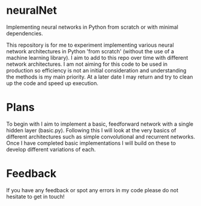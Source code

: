 # neuralNet
Implementing neural networks in Python from scratch or with minimal dependencies.

This repository is for me to experiment implementing various neural network architectures in Python 'from scratch' (without the use of a machine learning library).
I aim to add to this repo over time with different network architectures. I am not aiming for this code to be used in production so efficiency is not an initial consideration and understanding the methods is my main priority. 
At a later date I may return and try to clean up the code and speed up execution.

# Plans
To begin with I aim to implement a basic, feedforward network with a single hidden layer (basic.py). 
Following this I will look at the very basics of different architectures such as simple convolutional and recurrent networks. Once I have completed basic implementations I will build on these to develop different variations of each.

# Feedback
If you have any feedback or spot any errors in my code please do not hesitate to get in touch!
